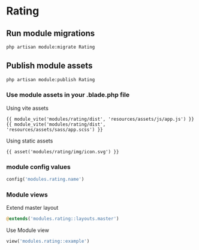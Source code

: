 # Rating



## Run module migrations

```sh
php artisan module:migrate Rating
```



## Publish module assets

```sh
php artisan module:publish Rating
```




### Use module assets in your .blade.php file

Using vite assets
```blade
{{ module_vite('modules/rating/dist', 'resources/assets/js/app.js') }}
{{ module_vite('modules/rating/dist', 'resources/assets/sass/app.scss') }}
```


Using static assets
```blade
{{ asset('modules/rating/img/icon.svg') }}
 ```

### module config values
```php
config('modules.rating.name')
```



### Module views

Extend master layout

```php
@extends('modules.rating::layouts.master')
```

Use Module view

```php
view('modules.rating::example')
```
